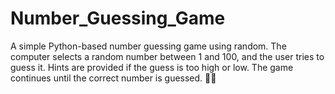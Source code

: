 # Number_Guessing_Game
A simple Python-based number guessing game using random. The computer selects a random number between 1 and 100, and the user tries to guess it. Hints are provided if the guess is too high or low. The game continues until the correct number is guessed. 🚀🎉
